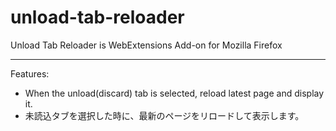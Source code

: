 # unload-tab-reloader

Unload Tab Reloader is WebExtensions Add-on for Mozilla Firefox

---

Features:
- When the unload(discard) tab is selected, reload latest page and display it.
- 未読込タブを選択した時に、最新のページをリロードして表示します。

